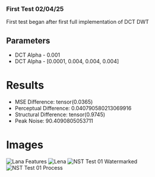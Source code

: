 

### First Test 02/04/25
First test began after first full implementation of DCT DWT

## Parameters
* DCT Alpha - 0.001
* DCT Alpha - [0.0001, 0.004, 0.004, 0.004]

# Results
* MSE Difference:  tensor(0.0365)
* Perceptual Difference:  0.040790580213069916
* Structural Difference:  tensor(0.9745)
* Peak Noise:  90.4090805053711

# Images
![Lana Features](../assets/.lana_features)
![Lena](../assets/.lena.png)
![NST Test 01 Watermarked](../assets/.NST_TEST_01_watermarked.png)
![NST Test 01 Process](../assets/.NST_TEST_01_process.png)
